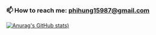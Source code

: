 ### 📫 How to reach me: phihung15987@gmail.com
[![Anurag's GitHub stats](https://github-readme-stats.vercel.app/api?username=nguyenphihugn&show_icons=true))](https://github.com/anuraghazra/github-readme-stats)
<!--
**nguyenphihugn/nguyenphihugn** is a ✨ _special_ ✨ repository because its `README.md` (this file) appears on your GitHub profile.

Here are some ideas to get you started:

- 🔭 I’m currently working on ...
- 🌱 I’m currently learning ...
- 👯 I’m looking to collaborate on ...
- 🤔 I’m looking for help with ...
- 💬 Ask me about ...
- 📫 How to reach me: ...
- 😄 Pronouns: ...
- ⚡ Fun fact: ...
-->
